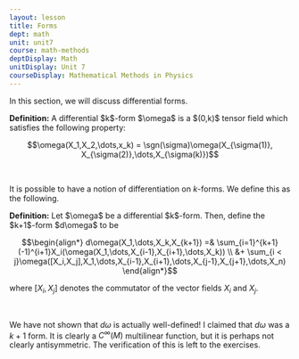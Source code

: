 ```yaml
---
layout: lesson
title: Forms
dept: math
unit: unit7
course: math-methods
deptDisplay: Math
unitDisplay: Unit 7
courseDisplay: Mathematical Methods in Physics
---
```


In this section, we will discuss differential forms. 

<div class="definition">
<b>Definition:</b> A differential $k$-form $\omega$ is a $(0,k)$ tensor field which satisfies the following property:

$$\omega(X_1,X_2,\dots,x_k) = \sgn(\sigma)\omega(X_{\sigma(1)}, X_{\sigma(2)},\dots,X_{\sigma(k)})$$
</div> <br>

It is possible to have a notion of differentiation on $k$-forms. We define this as the following.

<div class="definition">
<b>Definition:</b> Let $\omega$ be a differential $k$-form. Then, define the $k+1$-form $d\omega$ to be

$$\begin{align*}
d\omega(X_1,\dots,X_k,X_{k+1}) =& \sum_{i=1}^{k+1}(-1)^{i+1}X_i(\omega(X_1,\dots,X_{i-1},X_{i+1},\dots,X_k)) \\
&+ \sum_{i < j}\omega([X_i,X_j],X_1,\dots,X_{i-1},X_{i+1},\dots,X_{j-1},X_{j+1},\dots,X_n)
\end{align*}$$

where $[X_i,X_j]$ denotes the commutator of the vector fields $X_i$ and $X_j$. 
</div> <br>

We have not shown that $d\omega$ is actually well-defined! I claimed that $d\omega$ was a $k+1$ form. It is clearly a $C^\infty(M)$ multilinear function, but it is perhaps not clearly antisymmetric. The verification of this is left to the exercises. 










































